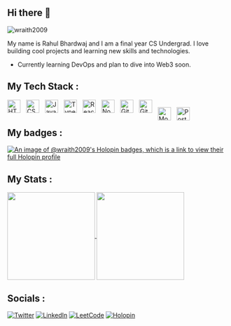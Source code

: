 ## Hi there 👋
<p align = "left"> <img src = "https://komarev.com/ghpvc/?username=wraith2009" alt = "wraith2009" /> </p>

My name is Rahul Bhardwaj and I am a final year CS Undergrad. I love building cool projects and learning new skills and technologies.  
- Currently learning DevOps and plan to dive into Web3 soon.

## My Tech Stack :
<img align="left" alt="HTML" width="30px" style="padding-right:10px;" src="https://cdn.jsdelivr.net/gh/devicons/devicon/icons/html5/html5-plain.svg" />
<img align="left" alt="CSS" width="30px" style="padding-right:10px;" src="https://cdn.jsdelivr.net/gh/devicons/devicon/icons/css3/css3-plain.svg" />
<img align="left" alt="JavaScript" width="30px" style="padding-right:10px;" src="https://cdn.jsdelivr.net/gh/devicons/devicon/icons/javascript/javascript-plain.svg" />
<img align="left" alt="TypeScript" width="30px" style="padding-right:10px;" src="https://cdn.jsdelivr.net/gh/devicons/devicon@latest/icons/typescript/typescript-original.svg" />
<img align="left" alt="React" width="30px" style="padding-right:10px" src="https://cdn.jsdelivr.net/gh/devicons/devicon@latest/icons/react/react-original.svg" />
<img align="left" alt="Node.js" width="30px" style="padding-right:10px;" src="https://cdn.jsdelivr.net/gh/devicons/devicon@latest/icons/nodejs/nodejs-plain.svg" />
<img align="left" alt="Git" width="30px" style="padding-right:10px;" src="https://cdn.jsdelivr.net/gh/devicons/devicon/icons/git/git-original.svg" />
<img align="left" alt="GitHub" width="30px" style="padding-right:10px;" src="https://user-images.githubusercontent.com/3369400/139447912-e0f43f33-6d9f-45f8-be46-2df5bbc91289.png" />
<br />
<img align="left" alt="MongoDB" width="30px" style="padding-right:10px;" src="https://cdn.jsdelivr.net/gh/devicons/devicon/icons/mongodb/mongodb-original.svg" />
<img align="left" alt="PostgreSQL" width="30px" style="padding-right:10px;" src="https://cdn.jsdelivr.net/gh/devicons/devicon/icons/postgresql/postgresql-original.svg" />
<br />

## My badges :
[![An image of @wraith2009's Holopin badges, which is a link to view their full Holopin profile](https://holopin.io/@wraith2009)](https://www.holopin.io/@wraith2009)

## My Stats :
<span><a href="https://github.com/wraith2009/github-readme-stats">
  <img height=200 align="center" src="https://github-readme-stats.vercel.app/api?username=wraith2009&show_icons=true&theme=tokyonight" />
</a>
<a href="https://github.com/wraith2009">
  <img height=200 align="center" src="https://github-readme-stats.vercel.app/api/top-langs/?username=wraith2009&layout=compact&theme=tokyonight&card_width=335" />
</a><span/>

## Socials :
[![Twitter](https://img.shields.io/badge/Twitter-%231DA1F2.svg?style=for-the-badge&logo=Twitter&logoColor=white)](https://x.com/WGaming28441)
[![LinkedIn](https://img.shields.io/badge/linkedin-%230077B5.svg?style=for-the-badge&logo=linkedin&logoColor=white)](https://www.linkedin.com/in/rahulbhardwaj95990/)
[![LeetCode](https://img.shields.io/badge/LeetCode-%23F7DF1E.svg?style=for-the-badge&logo=LeetCode&logoColor=white)](https://leetcode.com/u/Rahul_Bhardwa09j/)
[![Holopin](https://img.shields.io/badge/Holopin-%23FF4B2B.svg?style=for-the-badge&logo=Holopin&logoColor=white)](https://www.holopin.io/@wraith2009)

